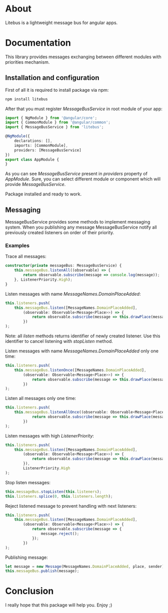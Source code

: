 # About
Litebus is a lightweight message bus for angular apps.

# Documentation
This library provides messages exchanging between different modules with priorities mechanism. 

## Installation and configuration
First of all it is required to install package via npm:

```bash
npm install litebus
```

After that you must register *MessageBusService* in root module of your app:

```typescript
import { NgModule } from '@angular/core';
import { CommonModule } from '@angular/common';
import { MessageBusService } from 'litebus';

@NgModule({
    declarations: [],
    imports: [CommonModule],
    providers: [MessageBusService]
})
export class AppModule {
}
```
As you can see *MessageBusService* present in *providers* property of *AppModule*. Sure, you can select different module or component which will provide *MessageBusService*.

Package installed and ready to work.

## Messaging
MessageBusService provides some methods to implement messaging system. When you publishing any message MessageBusService notify all previously created listeners on order of their priority.

### Examples

Trace all messages:
```typescript
constructor(private messageBus: MessageBusService) {
    this.messageBus.listenAll((observable) => {
        return observable.subscribe(message => console.log(message));
    }, ListenerPriority.High);
}
```

Listen messages with name *MessageNames.DomainPlaceAdded*:
```typescript
this.listeners.push(
    this.messageBus.listen([MessageNames.DomainPlaceAdded],
        (observable: Observable<Message<Place>>) => {
            return observable.subscribe(message => this.drawPlace(message.payload));
        })
);
```
Note: all *listen* methods returns identifier of newly created listener. Use this identifier to cancel listening with *stopListen* method.

Listen messages with name *MessageNames.DomainPlaceAdded* only one time:
```typescript
this.listeners.push(
    this.messageBus.listenOnce([MessageNames.DomainPlaceAdded],
        (observable: Observable<Message<Place>>) => {
            return observable.subscribe(message => this.drawPlace(message.payload));
        })
);
```
Listen all messages only one time:
```typescript
this.listeners.push(
    this.messageBus.listenAllOnce((observable: Observable<Message<Place>>) => {
            return observable.subscribe(message => this.drawPlace(message.payload));
        })
);
```

Listen messages with high *ListenerPriority*:
```typescript
this.listeners.push(
    this.messageBus.listen([MessageNames.DomainPlaceAdded],
        (observable: Observable<Message<Place>>) => {
            return observable.subscribe(message => this.drawPlace(message.payload));
        }),
        ListenerPriority.High
);
```

Stop listen messages: 
```typescript
this.messageBus.stopListen(this.listeners);
this.listeners.splice(0, this.listeners.length);
```

Reject listened message to prevent handling with next listeners:
```typescript
this.listeners.push(
    this.messageBus.listen([MessageNames.DomainPlaceAdded],
        (observable: Observable<Message<Place>>) => {
            return observable.subscribe(message => {
                message.reject();
            });
        })
);
```

Publishing message:
```typescript
let message = new Message(MessageNames.DomainPlaceAdded, place, sender);
this.messageBus.publish(message);
```

# Conclusion
I really hope that this package will help you. Enjoy ;)
